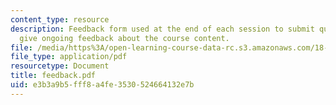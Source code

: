 ```yaml
---
content_type: resource
description: Feedback form used at the end of each session to submit questions and
  give ongoing feedback about the course content.
file: /media/https%3A/open-learning-course-data-rc.s3.amazonaws.com/18-098-street-fighting-mathematics-january-iap-2008/e3b3a9b5fff8a4fe3530524664132e7b_feedback.pdf
file_type: application/pdf
resourcetype: Document
title: feedback.pdf
uid: e3b3a9b5-fff8-a4fe-3530-524664132e7b
---
```

